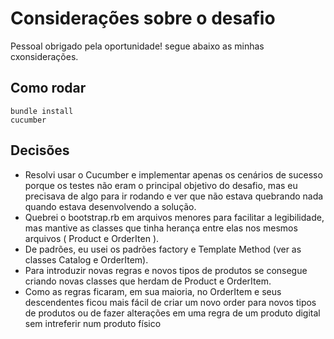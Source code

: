 # Considerações sobre o desafio

Pessoal obrigado pela oportunidade! segue abaixo as minhas cxonsiderações.

## Como rodar

```
bundle install
cucumber
```

## Decisões

* Resolvi usar o Cucumber e implementar apenas os cenários de sucesso porque os testes não eram o principal objetivo do desafio, mas eu precisava de algo para ir rodando e ver que não estava quebrando nada quando estava desenvolvendo a solução.
* Quebrei o bootstrap.rb em arquivos menores para facilitar a legibilidade, mas mantive as classes que tinha herança entre elas nos mesmos arquivos ( Product e OrderIten ).
* De padrões, eu usei os padrões factory e Template Method (ver as classes Catalog e OrderItem).
* Para introduzir novas regras e novos tipos de produtos se consegue criando novas classes que herdam de Product e OrderItem.
* Como as regras ficaram, em sua maioria, no OrderItem  e seus descendentes ficou mais fácil de criar um  novo order para novos tipos de produtos ou de fazer alterações em uma regra de um produto digital sem intreferir num produto físico 
